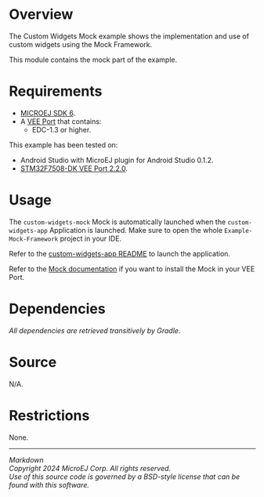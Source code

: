 # Overview

The Custom Widgets Mock example shows the implementation and use of custom widgets using the Mock Framework.

This module contains the mock part of the example.

# Requirements

* [MICROEJ SDK 6](https://docs.microej.com/en/latest/SDK6UserGuide/index.html).
* A [VEE Port](https://github.com/MicroEJ/?q=VEEPort&type=all&language=&sort=) that contains:
    * EDC-1.3 or higher.

This example has been tested on:

* Android Studio with MicroEJ plugin for Android Studio 0.1.2.
* [STM32F7508-DK VEE Port 2.2.0](https://github.com/MicroEJ/VEEPort-STMicroelectronics-STM32F7508-DK/tree/2.2.0).

# Usage

The `custom-widgets-mock` Mock is automatically launched when the `custom-widgets-app` Application is launched. Make sure to open the whole `Example-Mock-Framework` project in your IDE.

Refer to the [custom-widgets-app README](../custom-widgets-app/README.md) to launch the application.

Refer to the [Mock documentation](https://docs.microej.com/en/latest/VEEPortingGuide/mock.html#installation) if you want to install the Mock in your VEE Port.

# Dependencies

_All dependencies are retrieved transitively by Gradle_.

# Source

N/A.

# Restrictions

None.

---
_Markdown_   
_Copyright 2024 MicroEJ Corp. All rights reserved._  
_Use of this source code is governed by a BSD-style license that can be found with this software._